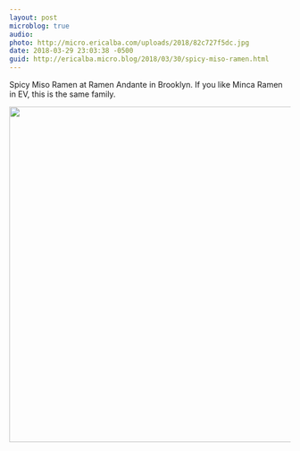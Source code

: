 ```yaml
---
layout: post
microblog: true
audio: 
photo: http://micro.ericalba.com/uploads/2018/82c727f5dc.jpg
date: 2018-03-29 23:03:38 -0500
guid: http://ericalba.micro.blog/2018/03/30/spicy-miso-ramen.html
---
```

Spicy Miso Ramen at Ramen Andante in Brooklyn. If you like Minca Ramen in EV, this is the same family.

<img src="http://micro.ericalba.com/uploads/2018/82c727f5dc.jpg" width="600" height="600" />
